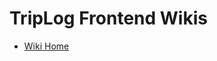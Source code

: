 # TripLog Frontend Wikis

- [Wiki Home][link-wiki-home]

[link-wiki-home]: https://github.com/SSU-GamjaDeul/triplog-wiki-frontend/wiki
